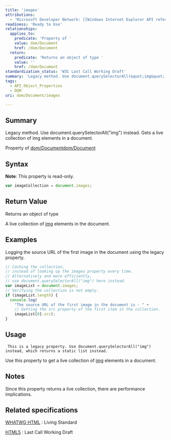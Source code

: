 ```yaml
---
title: 'images'
attributions:
  - 'Microsoft Developer Network: [[Windows Internet Explorer API reference](http://msdn.microsoft.com/en-us/library/ie/hh828809%28v=vs.85%29.aspx) Article]'
readiness: 'Ready to Use'
relationships:
  applies_to:
    predicate: 'Property of '
    value: dom/Document
    href: /dom/Document
  return:
    predicate: 'Returns an object of type '
    value: ''
    href: /dom/Document
standardization_status: 'W3C Last Call Working Draft'
summary: 'Legacy method. Use document.querySelectorAll(&quot;img&quot;) instead. Gets a live collection of img elements in a document.'
tags:
  - API_Object_Properties
  - DOM
uri: dom/Document/images

---
```

## Summary

Legacy method. Use document.querySelectorAll(&quot;img&quot;) instead. Gets a live collection of img elements in a document.

Property of [dom/Document](/dom/Document)[dom/Document](/dom/Document)

## Syntax

**Note**: This property is read-only.

``` js
var imageCollection = document.images;
```

## Return Value

Returns an object of type

A live collection of [img](/html/elements/img) elements in the document.

## Examples

Logging the source URL of the first image in the document using the legacy property.

``` js
// Caching the collection,
// instead of looking up the images property every time.
// Alternatively and more efficiently,
// use document.querySelectorAll("img") here instead.
var imageList = document.images;
// Verifying the collection is not empty.
if (imageList.length) {
  console.log(
    "The source URL of the first image in the document is - " +
    // Getting the src property of the first item in the collection.
    imageList[0].src);
}
```

## Usage

     This is a legacy property. Use document.querySelectorAll("img") instead, which returns a static list instead.

Use this property to get a live collection of [img](/html/elements/img) elements in a document.

## Notes

Since this property returns a live collection, there are performance implications.

## Related specifications

[WHATWG HTML](http://www.whatwg.org/specs/web-apps/current-work/multipage/dom.html#dom-document-images)
:   Living Standard

[HTML5](http://www.w3.org/TR/html5/dom.html#dom-document-images)
:   Last Call Working Draft
